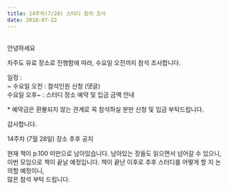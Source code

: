 ```yaml
---
title: 14주차(7/28) 스터디 참석 조사
date: 2018-07-22
---
```


<p>
<br>
안녕하세요
</p><p>
차주도 유료 장소로 진행함에 따라, 수요일 오전까지 참석 조사합니다.
</p><p>
일정 :<br>
~ 수요일 오전 : 참석인원 신청 (댓글)<br>
수요일 오후~ : 스터디 장소 예약 및 입금 금액 안내
</p><p>
* 예약금은 환불되지 않는 관계로 꼭 참석하실 분만 신청 및 입금 부탁드립니다.
</p><p>
감사합니다.
</p><p>
14주차 (7월 28일) 장소 추후 공지
</p><p>
현재 책이 p.100 미만으로 남아있습니다. 남아있는 장들도 읽으면서 넘어갈 수 있으니,<br>
이번 모임으로 책이 끝날 예정입니다. 책이 끝난 이후로 추후 스터디를 어떻게 할 지 논의할 예정이니,<br>
많은 참석 부탁 드립니다.
</p>
